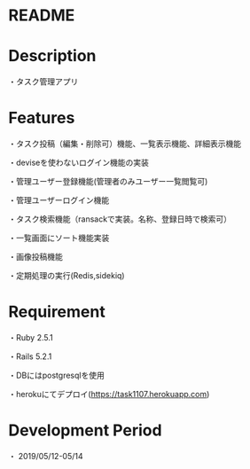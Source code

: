 # README

# Description
・タスク管理アプリ

# Features
・タスク投稿（編集・削除可）機能、一覧表示機能、詳細表示機能

・deviseを使わないログイン機能の実装

・管理ユーザー登録機能(管理者のみユーザー一覧閲覧可)

・管理ユーザーログイン機能

・タスク検索機能（ransackで実装。名称、登録日時で検索可）

・一覧画面にソート機能実装

・画像投稿機能

・定期処理の実行(Redis,sidekiq)

# Requirement
・Ruby 2.5.1

・Rails 5.2.1

・DBにはpostgresqlを使用

・herokuにてデプロイ(https://task1107.herokuapp.com)

# Development Period
・ 2019/05/12-05/14
